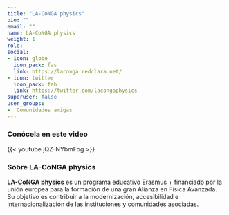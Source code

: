 ```yaml
---
title: "LA-CoNGA physics"
bio: ""
email: ""
name: LA-CoNGA physics
weight: 1
role: 
social:
- icon: globe
  icon_pack: fas
  link: https://laconga.redclara.net/
- icon: twitter
  icon_pack: fab
  link: https://twitter.com/lacongaphysics
superuser: false
user_groups:
-  Comunidades amigas
---
```


### Conócela en este video

{{< youtube jQZ-NYbmFog >}} 

### Sobre LA-CoNGA physics

**[LA-CoNGA physics](https://laconga.redclara.net/)** es un programa educativo Erasmus + financiado por la unión europea para la formación de una gran Alianza en Física Avanzada. Su objetivo es contribuir a la modernización, accesibilidad e internacionalización de las instituciones y comunidades asociadas.


